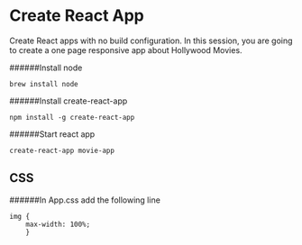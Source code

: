 # Create React App
Create React apps with no build configuration.
In this session, you are going to create a one page responsive app about Hollywood Movies.

######Install node
```
brew install node
```

######Install create-react-app
```
npm install -g create-react-app
```
######Start react app
```
create-react-app movie-app
```

## CSS
######In App.css add the following line
```
img {
    max-width: 100%;
    }
```
